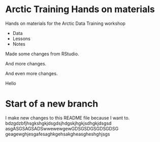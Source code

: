 # Arctic Training Hands on materials

Hands on materials for the Arctic Data Training workshop

* Data
* Lessons
* Notes

Made some changes from RStudio.

And more changes.

And even more changes.

Hello

# Start of a new branch

I make new changes to this README file because I want to.
bdzgdzbfjhsgkshgkjdsgdsjhdgskjhgkjsdhgkjdsgsd
asgASGSAGSADSwwewewgewGDSGSDGSGDSGDSG
geagewghjesgafesaghkgehsakgheasgheshghjsgs
